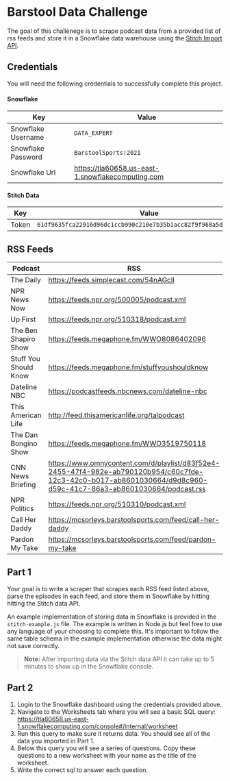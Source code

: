 # Barstool Data Challenge

The goal of this challenege is to scrape podcast data from a provided list of rss feeds and store it in a Snowflake data warehouse using the [Stitch Import API](https://www.stitchdata.com/docs/developers/import-api/).

## Credentials

You will need the following credentials to successfully complete this project.

#### Snowflake

| Key | Value |
| --- | ----- |
| Snowflake Username | `DATA_EXPERT` |
| Snowflake Password | `BarstoolSports!2021` |
| Snowflake Url | https://tla60658.us-east-1.snowflakecomputing.com |

#### Stitch Data

| Key | Value |
| --- | ----- |
| Token | `61df9635fca22916d96dc1ccb990c210e7b35b1acc82f9f968a5d2d6cea766fc` |

## RSS Feeds

| Podcast | RSS |
| ------- | --- |
| The Daily | https://feeds.simplecast.com/54nAGcIl |
| NPR News Now | https://feeds.npr.org/500005/podcast.xml |
| Up First | https://feeds.npr.org/510318/podcast.xml |
| The Ben Shapiro Show | https://feeds.megaphone.fm/WWO8086402096 |
| Stuff You Should Know | https://feeds.megaphone.fm/stuffyoushouldknow |
| Dateline NBC | https://podcastfeeds.nbcnews.com/dateline-nbc |
| This American Life | http://feed.thisamericanlife.org/talpodcast |
| The Dan Bongino Show | https://feeds.megaphone.fm/WWO3519750118 |
| CNN News Briefing | https://www.omnycontent.com/d/playlist/d83f52e4-2455-47f4-982e-ab790120b954/c60c7fde-12c3-42c0-b017-ab8601030664/d9d8c960-d59c-41c7-86a3-ab8601030664/podcast.rss |
| NPR Politics | https://feeds.npr.org/510310/podcast.xml |
| Call Her Daddy | https://mcsorleys.barstoolsports.com/feed/call-her-daddy |
| Pardon My Take | https://mcsorleys.barstoolsports.com/feed/pardon-my-take |

## Part 1

Your goal is to write a scraper that scrapes each RSS feed listed above, parse the episodes in each feed, and store them in Snowflake by hitting hitting the Stitch data API.

An example implementation of storing data in Snowflake is provided in the `stitch-example.js` file. The example is written in Node.js but feel free to use any language of your choosing to complete this. It's important to follow the same table schema in the example implementation otherwise the data might not save correctly.

> **Note:** After importing data via the Stitch data API it can take up to 5 minutes to show up in the Snowflake console.

## Part 2

1. Login to the Snowflake dashboard using the credentials provided above.
2. Navigate to the Worksheets tab where you will see a basic SQL query: https://tla60658.us-east-1.snowflakecomputing.com/console#/internal/worksheet
3. Run this query to make sure it returns data. You should see all of the data you imported in Part 1.
4. Below this query you will see a series of questions. Copy these questions to a new worksheet with your name as the title of the worksheet.
5. Write the correct sql to answer each question.
